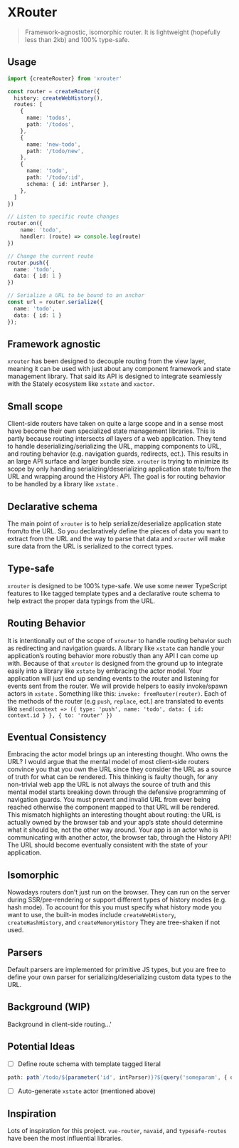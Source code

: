 # XRouter
> Framework-agnostic, isomorphic router. It is lightweight (hopefully less than 2kb) and 100% type-safe.
## Usage
```ts
import {createRouter} from 'xrouter'

const router = createRouter({
  history: createWebHistory(),
  routes: [
    {
      name: 'todos',
      path: '/todos',
    },
    {
      name: 'new-todo',
      path: '/todo/new',
    },
    {
      name: 'todo',
      path: '/todo/:id',
      schema: { id: intParser },
    },
  ]
})

// Listen to specific route changes
router.on({
	name: 'todo',
	handler: (route) => console.log(route)
})

// Change the current route
router.push({ 
  name: 'todo', 
  data: { id: 1 } 
})

// Serialize a URL to be bound to an anchor
const url = router.serialize({ 
  name: 'todo', 
  data: { id: 1 } 
});
```

## Framework agnostic
`xrouter`  has been designed to decouple routing from the view layer, meaning it can be used with just about any component framework and state management library. That said its API is designed to integrate seamlessly with the Stately ecosystem like `xstate` and `xactor`. 

## Small scope
Client-side routers have taken on quite a large scope and in a sense most have become their own specialized state management libraries. This is partly because routing intersects *all* layers of a web application. They tend to handle deserializing/serializing the URL, mapping components to URL, and routing behavior (e.g. navigation guards, redirects, ect.).  This results in an large API surface and larger bundle size. `xrouter` is trying to minimize its scope by only handling serializing/deserializing application state to/from the URL and wrapping around the History API. The goal is for routing behavior to be handled by a library like `xstate` .

## Declarative schema
The main point of  `xrouter` is to help serialize/deserialize application state from/to the URL. So you declaratively define the pieces of data you want to extract from the URL and the way to parse that data and `xrouter` will make sure data from the URL is serialized to the correct types. 
## Type-safe
`xrouter` is designed to be 100% type-safe. We use some newer TypeScript features to like tagged template types and a declarative route schema to help extract the proper data typings from the URL.

## Routing Behavior
It is intentionally out of the scope of `xrouter` to handle routing behavior such as redirecting and navigation guards. A library like `xstate` can handle your application’s routing behavior more robustly than any API I can come up with. Because of that `xrouter` is designed from the ground up to integrate easily into a library like `xstate` by embracing the actor model. Your application will just end up sending events to the router and listening for events sent from the router. We will provide helpers to easily invoke/spawn actors in `xstate` . Something like this: `invoke: fromRouter(router)`. Each of the methods of the router (e.g `push`, `replace`, ect.) are translated to events like `send(context => ({ type: 'push', name: 'todo', data: { id: context.id } }, { to: 'router' })`

## Eventual Consistency
Embracing the actor model brings up an interesting thought. Who owns the URL? I would argue that the mental model of most client-side routers convince you that you own the URL since they consider the URL as a source of truth for what can be rendered. This thinking is faulty though, for any non-trivial web app the URL is not always the source of truth and this mental model starts breaking down through the defensive programming of navigation guards. You must prevent and invalid URL from ever being reached otherwise the component mapped to that URL will be rendered. This mismatch highlights an interesting thought about routing: the URL is actually owned by the browser tab and your app’s state should determine what it should be, not the other way around. Your app is an actor who is communicating with another actor, the browser tab, through the History API! The URL should become eventually consistent with the state of your application. 

## Isomorphic
Nowadays routers don’t just run on the browser. They can run on the server during SSR/pre-rendering or support different types of history modes (e.g. hash mode). To account for this you must specify what history mode you want to use, the built-in modes include `createWebHistory`, `createHashHistory`, and `createMemoryHistory` They are tree-shaken if not used.

## Parsers
Default parsers are implemented for primitive JS types, but you are free to define your own parser for serializing/deserializing custom data types to the URL.

## Background (WIP)
Background in client-side routing…'

## Potential Ideas
- [ ] Define route schema with template tagged literal 
```ts
path: path`/todo/${parameter('id', intParser)}?${query('someparam', { optional: true })}``
```
- [ ] Auto-generate `xstate` actor (mentioned above)
## Inspiration
Lots of inspiration for this project. `vue-router`, `navaid`, and `typesafe-routes` have been the most influential libraries.